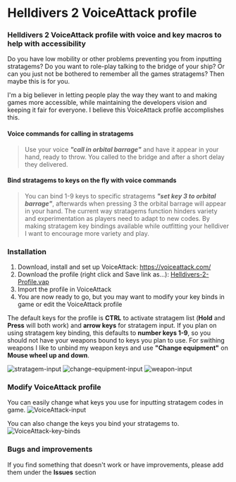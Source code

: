 # Helldivers 2 VoiceAttack profile
### Helldivers 2 VoiceAttack profile with voice and key macros to help with accessibility
Do you have low mobility or other problems preventing you from inputting stratagems? Do you want to role-play talking to the bridge of your ship? Or can you just not be bothered to remember all the games stratagems? Then maybe this is for you.

I'm a big believer in letting people play the way they want to and making games more accessible, while maintaining the developers vision and keeping it fair for everyone. I believe this VoiceAttack profile accomplishes this.

#### Voice commands for calling in stratagems
> Use your voice **_"call in orbital barrage"_** and have it appear in your hand, ready to throw. You called to the bridge and after a short delay they delivered.

#### Bind stratagems to keys on the fly with voice commands
> You can bind 1-9 keys to specific stratagems **_"set key 3 to orbital barrage"_**, afterwards when pressing 3 the orbital barrage will appear in your hand. The current way stratagems function hinders variety and experimentation as players need to adapt to new codes. By making stratagem key bindings available while outfitting your helldiver I want to encourage more variety and play.


### Installation
1. Download, install and set up VoiceAttack: https://voiceattack.com/
2. Download the profile (right click and Save link as...): [Helldivers-2-Profile.vap](/Helldivers-2-Profile.vap?raw=true)
3. Import the profile in VoiceAttack
4. You are now ready to go, but you may want to modify your key binds in game or edit the VoiceAttack profile

The default keys for the profile is **CTRL** to activate stratagem list (**Hold** and **Press** will both work) and **arrow keys** for stratagem input.
If you plan on using stratagem key binding, this defaults to **number keys 1-9**, so you should not have your weapons bound to keys you plan to use. For swithing weapons I like to unbind my weapon keys and use **"Change equipment"** on **Mouse wheel up and down**.

![stratagem-input](https://github.com/Artmos/helldivers-2-voice-attack/assets/187554/8088ffee-9419-4b44-9543-8c96ba001114)
![change-equipment-input](https://github.com/Artmos/helldivers-2-voice-attack/assets/187554/aba8054c-e414-4b5d-9def-e80bc57c5f5b)
![weapon-input](https://github.com/Artmos/helldivers-2-voice-attack/assets/187554/d588069e-39a8-4559-9f82-1237a0569a1d)


### Modify VoiceAttack profile
You can easily change what keys you use for inputting stratagem codes in game.
![VoiceAttack-input](https://github.com/Artmos/helldivers-2-voice-attack/assets/187554/cc531ec4-ae7f-4b1c-8648-a6c13a708f97)

You can also change the keys you bind your stratagems to.
![VoiceAttack-key-binds](https://github.com/Artmos/helldivers-2-voice-attack/assets/187554/e4c6353a-5c95-4eb7-bade-387315546e07)


### Bugs and improvements
If you find something that doesn't work or have improvements, please add them under the **Issues** section
